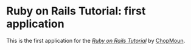 # Ruby on Rails Tutorial: first application
This is the first application for the
[*Ruby on Rails Tutorial*](http://railstutorial.org/)
by [ChopMoun](http://weibo.com/u/ChopMoun).
